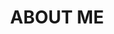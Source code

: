 ---
locale: en
title: "ABOUT ME"
description: "Who I am, what I do, and where to find me."
intro: |
  Hi, I’m Ren Zhiyan — still learning and still shaping my way of life.
  For me, coding and research are not only about efficiency, but about staying human-centered: connecting technology with people, and turning ideas into something meaningful.  

  I may not be the strongest coder, but I learn fast, adapt quickly, and enjoy building bridges — between research and practice, across disciplines, and among people. 
  I like creating small, playful projects, and I believe there’s always something to learn from others. Think of this site as both a space for experiments and a place where you might meet a friend.  
avatar: ./9.jpg

skills:
  Programming:
    - name: "Python"
      tip: "Main language for research & data analysis"
    - name: "JavaScript/TypeScript"
      tip: "Front-end basics, Astro for personal site"
  Frameworks:
    - name: "PyTorch"
      tip: "Model training (super-resolution, YOLO)"
    - name: "Flask / Astro"
      tip: "Small web apps & APIs"
  Tools & Cloud:
    - name: "Git"
      tip: "Version control"
    - name: "AWS (Bedrock, S3)"
      tip: "RAG evaluation pipeline (internship)"
  Languages:
    - name: "Chinese"
      tip: "Native"
    - name: "English"
      tip: "TOEFL 103 / TOEIC 850, academic writing & communication"
    - name: "Japanese"
      tip: "Basic (JLPT N1 scheduled Dec 2025)"

experience:
  - where: "Shaanxi Hanzhong High School"
    when: "Sep 2017 – Jun 2020"
    role: "Student"
    what: "High school diploma (Science track)."

  - where: "Xidian University"
    when: "Sep 2020 – Jun 2024"
    role: "B.S. in Computer Science"
    what: "School of Computer Science and Technology · Big Data & Intelligent Systems Track · GPA 3.8/4.0 (Top 20%)"

  - where: "Xidian University — Cybersecurity Innovation Lab"
    when: "Oct 2021 – Jun 2022"
    role: "Research Training"
    what: "Network Security · Innovation Training"

  - where: "🏆 Intramural Scholarship"
    when: "2021"
    what: "3rd Class Scholarship, Xidian University"
    type: "award"

  - where: "🏆 Intramural Scholarship"
    when: "2022"
    what: "2nd Class Scholarship, Xidian University"
    type: "award"

  - where: "🏆 National Innovation Training Program"
    when: "2022"
    what: "Outstanding Conclusion"
    type: "award"

  - where: "🏆 China Undergraduate Computer Design Competition"
    when: "2022"
    what: "Provincial First Prize"
    type: "award"

  - where: "🏆 “Internet+” Innovation Competition"
    when: "2022"
    what: "Provincial Awards"
    type: "award"

  - where: "📑 Software Copyright"
    when: "2022"
    what: "JiaCaiLiShu — Smart Steel Pipe Counter WeChat Applet"
    type: "patent"

  - where: "Xidian University — Li Yunan Laboratory"
    when: "Jun 2023 – Jun 2024"
    role: "Project Lead"
    what: "Gesture Recognition in Low-Light · VIB · Representation Distillation"

  - where: "🏆 Outstanding Student Award"
    when: "2023"
    what: "Xidian University"
    type: "award"

  - where: "🏆 National Innovation Training Program"
    when: "2023"
    what: "Outstanding Conclusion"
    type: "award"

  - where: "🏆 Challenge Cup Shaanxi"
    when: "2023"
    what: "Provincial First Prize"
    type: "award"

  - where: "🏆 China Undergraduate Computer Design Competition"
    when: "2023"
    what: "National Third Prize"
    type: "award"

  - where: "🏆 “Internet+” Innovation Competition"
    when: "2023"
    what: "Provincial Awards"
    type: "award"

  - where: "🏆 Intramural Scholarship"
    when: "2023"
    what: "1st Class Scholarship, Xidian University"
    type: "award"

  - where: "📑 Appearance Design Patent"
    when: "2023"
    what: "Steel Counting GUI for Mobile Phones"
    type: "patent"

  - where: "Tohoku University"
    when: "Oct 2023 – Feb 2024"
    role: "Exchange Student (JYPE Program)"
    what: "Faculty of Engineering · International exchange program"
    type: "education"

  - where: "Tohoku University — Omachi Laboratory"
    when: "Oct 2023 – Feb 2024"
    role: "Exchange Research Student"
    what: "Cross-modal Person Re-ID · VIB · Computer Vision"

  - where: "🏆 JASSO Scholarship"
    when: "Oct 2023 – Jan 2024"
    what: "Japan Student Services Organization"
    type: "award"

  - where: "The University of Tokyo"
    when: "Sep 2024 – Present"
    role: "Master Student"
    what: "Graduate School of Frontier Sciences, Department of Environmental Systems"
    type: "education"
    link: "https://scholar.google.com/"

  - where: "The University of Tokyo — Mizuno Laboratory"
    when: "Sep 2024 – Present"
    role: "Master Student / Research"
    what: "Multispectral Imaging · UAV-based Marine Litter Detection · RAG Evaluation · Computer Vision"

  - where: "Konica Minolta, Inc."
    when: "Jul 2025 – Present"
    role: "Intern (DX / RAG)"
    what: "AWS Bedrock · RAG Evaluation Platform · Dataset Curation · Benchmarking"
    type: "work"

links:
  - href: "https://www.researchgate.net/"
    label: "ResearchGate"
    icon: "researchgate"
  - href: "https://github.com/your-username"
    label: "GitHub"
    icon: "github"
  - href: "mailto:you@outlook.com"
    label: "Outlook"
    icon: "outlook"
  - href: "https://www.linkedin.com/in/your-username"
    label: "LinkedIn"
    icon: "linkedin"
  - href: "https://www.instagram.com/your-username"
    label: "Instagram"
    icon: "instagram"
  - href: "https://scholar.google.com/"
    label: "Google Scholar"
    icon: "scholar"
---